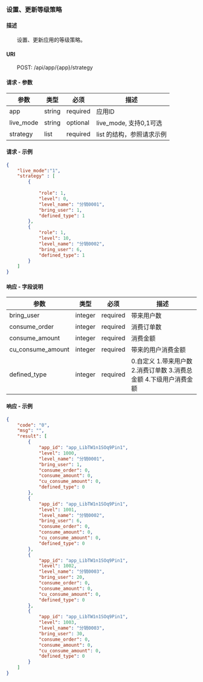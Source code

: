 ### 设置、更新等级策略

#### 描述
&emsp;&emsp;设置、更新应用的等级策略。

#### URI
&emsp;&emsp;POST: /api/app/{app}/strategy

#### 请求 - 参数
参数 | 类型 | 必须 | 描述
--- | --- | --- | ---
app | string | required | 应用ID
live_mode | string | optional | live_mode, 支持0,1可选
strategy | list | required | list 的结构，参照请求示例

#### 请求 - 示例
```json
{
	"live_mode":"1",
	"strategy" : [
		{
			
			"role": 1,
			"level": 0,
			"level_name": "分销0001",
			"bring_user": 1,
			"defined_type": 1
		},
		{
			"role": 1,
			"level": 10,
			"level_name": "分销0002",
			"bring_user": 6,
			"defined_type": 1
		}
	]
}
```

#### 响应 - 字段说明
参数 | 类型 | 必须 | 描述
--- | --- | --- | ---
bring_user | integer | required | 带来用户数
consume_order | integer | required | 消费订单数
consume_amount | integer | required | 消费金额
cu_consume_amount | integer | required | 带来的用户消费金额
defined_type | integer | required | 0.自定义 1.带来用户数 2.消费订单数 3.消费总金额 4.下级用户消费金额

#### 响应 - 示例
```json
{
    "code": "0",
    "msg": "",
    "result": [
        {
            "app_id": "app_LibTW1n1SOq9Pin1",
            "level": 1000,
            "level_name": "分销0001",
            "bring_user": 1,
            "consume_order": 0,
            "consume_amount": 0,
            "cu_consume_amount": 0,
            "defined_type": 0
        },
        {
            "app_id": "app_LibTW1n1SOq9Pin1",
            "level": 1001,
            "level_name": "分销0002",
            "bring_user": 6,
            "consume_order": 0,
            "consume_amount": 0,
            "cu_consume_amount": 0,
            "defined_type": 0
        },
        {
            "app_id": "app_LibTW1n1SOq9Pin1",
            "level": 1002,
            "level_name": "分销0003",
            "bring_user": 20,
            "consume_order": 0,
            "consume_amount": 0,
            "cu_consume_amount": 0,
            "defined_type": 0
        },
        {
            "app_id": "app_LibTW1n1SOq9Pin1",
            "level": 1003,
            "level_name": "分销0003",
            "bring_user": 30,
            "consume_order": 0,
            "consume_amount": 0,
            "cu_consume_amount": 0,
            "defined_type": 0
        }
    ]
}
```

